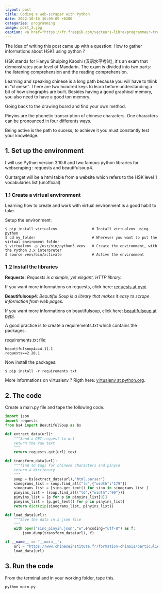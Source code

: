 ```yaml
---
layout: post
title: Coding a web-scraper with Python
date: 2022-10-16 10:00:09 +0200
categories: programming
image: post_2.jpg
caption: <a href="https://fr.freepik.com/vecteurs-libre/programmeur-travaillant-code-developpement-web-ingenieur-programmation-python-php-java-script-ordinateur_14723889.htm#query=python&position=9&from_view=search&track=sph">Image by svstudioart</a>
---
```

The idea of writing this post came up with a question: How to gather informations about HSK1 using python ?

HSK stands for Hanyu Shuiping Kaoshi (汉语水平考试), it's an exam that demonstrates your level of Mandarin.
The exam is divided into two parts: the listening comprehension and the reading comprehension.

Learning and speaking chinese is a long path because you will have to think in "chinese". There are two hundred keys to learn before understanding a bit of how sinographs are built. Besides having a good graphical memory, you also need to have a good ton memory.

Going back to the drawing board and find your own method.  

Pinyins are the phonetic transcription of chinese characters.
One characters can be pronounced in four differents ways.

Being active is the path to sucess, to achieve it you must constantly test your knowledge.

## 1. Set up the environment

I will use Python version 3.10.6 and two famous python libraries for webscraping : requests and beautifulsoup4.

Our target will be a html table from a website which refers to the HSK level 1 vocabularies list (unofficial).

### 1.1 Create a virtual environment

Learning how to create and work with virtual environment is a good habit to take.

Setup the environment:

    $ pip install virtualenv                # Install virtualenv using python 
    $ cd my_folder                          # Wherever you want to put the virtual enviroment folder
    $ virtualenv -p /usr/bin/python3 venv   # Create the environment, with the Python 3.x interpreter
    $ source venv/bin/activate              # Active the environment

### 1.2 Install the libraries

**Requests**: *Requests is a simple, yet elegant, HTTP library.*

If you want more informations on requests, click here: [requests at pypi](https://pypi.org/project/requests/).

**Beautifulsoup4**: *Beautiful Soup is a library that makes it easy to scrape information from web pages.*

If you want more informations on beautifulsoup, click here: [beautifulsoup at pypi](https://pypi.org/project/beautifulsoup4/).

A good practice is to create a requirements.txt which contains the packages.

requirements.txt file:

    beautifulsoup4==4.11.1
    requests==2.28.1

Now install the packages:

    $ pip install -r requirements.txt

More informations on virtualenv ?
Rigth here: [virtualenv at python.org](http://docs.python-guide.org/en/latest/dev/virtualenvs/).

## 2. The code

Create a main.py file and tape the following code.

```py
import json
import requests
from bs4 import BeautifulSoup as bs

def extract_data(url):
    """Send a GET request to url
    return the raw text
    """
    return requests.get(url).text

def transform_data(url):
    """find td tags for chinese characters and pinyin
    return a dictionary 
    """
    soup = bs(extract_data(url),"html.parser")
    sinograms_list = soup.find_all("td",{"width":"179"})
    sinograms_list = [sino.get_text() for sino in sinograms_list ]
    pinyins_list = [soup.find_all("td",{"width":"90"})]
    pinyins_list = [p for p in pinyins_list[0]]
    pinyins_list = [p.get_text() for p in pinyins_list]
    return dict(zip(sinograms_list, pinyins_list))

def load_data(url):
    """Save the data in a json file
    """
    with open("sino_pinyin.json","w",encoding="utf-8") as f:
        json.dump(transform_data(url), f)

if __name__ == "__main__":
    url = "https://www.chineseinstitute.fr/formation-chinois/particuliers/cours-de-chinois-adultes/preparation-hsk-bct/hsk-test-de-niveau-de-chinois/hsk-niveau-1/hsk-1-vocabulaire-a-connaitre"
    load_data(url)
```

## 3. Run the code

From the terminal and in your working folder, tape this.

```bash
python main.py
```
